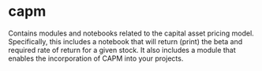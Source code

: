 # capm
Contains modules and notebooks related to the capital asset pricing model.
Specifically, this includes a notebook that will return (print) the beta and required rate of return for a given stock. It also includes a module that enables the incorporation of CAPM into your projects.
